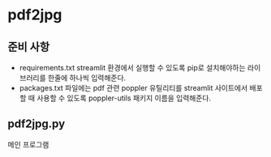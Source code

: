 # pdf2jpg

## 준비 사항 

- requirements.txt
  streamlit 환경에서 실행할 수 있도록 pip로 설치해야하는 라이브러리를 한줄에 하나씩 입력해준다.
- packages.txt
 파일에는 pdf 관련 poppler 유틸리티를 streamlit 사이트에서 배포할 때 사용할 수 있도록 poppler-utils 패키지 이름을 입력해준다.

## pdf2jpg.py
메인 프로그램
